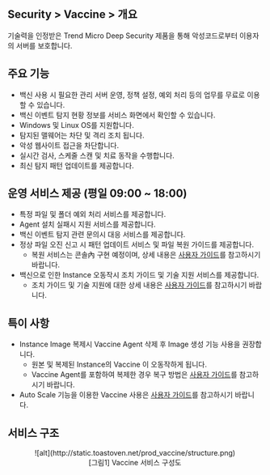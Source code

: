 ## Security > Vaccine > 개요

기술력을 인정받은 Trend Micro Deep Security 제품을 통해 악성코드로부터 이용자의 서버를 보호합니다.

## 주요 기능

* 백신 사용 시 필요한 관리 서버 운영, 정책 설정, 예외 처리 등의 업무를 무료로 이용할 수 있습니다.
* 백신 이벤트 탐지 현황 정보를 서비스 화면에서 확인할 수 있습니다.
* Windows 및 Linux OS를 지원합니다.
* 탐지된 맬웨어는 차단 및 격리 조치 됩니다.
* 악성 웹사이트 접근을 차단합니다.
* 실시간 검사, 스케줄 스캔 및 치료 동작을 수행합니다.
* 최신 탐지 패턴 업데이트를 제공합니다.

## 운영 서비스 제공 (평일 09:00 ~ 18:00)

* 특정 파일 및 폴더 예외 처리 서비스를 제공합니다.
* Agent 설치 실패시 지원 서비스를 제공합니다.
* 백신 이벤트 탐지 관련 문의시 대응 서비스를 제공합니다.
* 정상 파일 오진 신고 시 패턴 업데이트 서비스 및 파일 복원 가이드를 제공합니다.
   * 복원 서비스는 콘솔內 구현 예정이며, 상세 내용은 [사용자 가이드](https://alpha-docs.toast.com/ko/Security/Vaccine/ko/console-guide/)를 참고하시기 바랍니다.
* 백신으로 인한 Instance 오동작시 조치 가이드 및 기술 지원 서비스를 제공합니다.
   * 조치 가이드 및 기술 지원에 대한 상세 내용은 [사용자 가이드](https://alpha-docs.toast.com/ko/Security/Vaccine/ko/console-guide/)를 참고하시기 바랍니다.
 
## 특이 사항

* Instance Image 복제시 Vaccine Agent 삭제 후 Image 생성 기능 사용을 권장합니다.
   * 원본 및 복제된 Instance의 Vaccine 이 오동작하게 됩니다.
   * Vaccine Agent를 포함하여 복제한 경우 복구 방법은 [사용자 가이드](https://alpha-docs.toast.com/ko/Security/Vaccine/ko/console-guide/)를 참고하시기 바랍니다.
* Auto Scale 기능을 이용한 Vaccine 사용은 [사용자 가이드](https://alpha-docs.toast.com/ko/Security/Vaccine/ko/console-guide/)를 참고하시기 바랍니다.

## 서비스 구조

<center>![alt](http://static.toastoven.net/prod_vaccine/structure.png)</center>
<center>[그림1] Vaccine 서비스 구성도</center>
